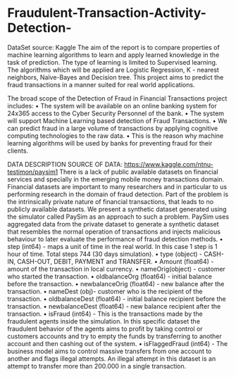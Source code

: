 # Fraudulent-Transaction-Activity-Detection-
DataSet source: Kaggle
The aim of the report is to compare properties of machine
learning algorithms to learn and apply learned knowledge in
the task of prediction. The type of learning is limited to
Supervised learning. The algorithms which will be applied are
Logistic Regression, K - nearest neighbors, Naïve-Bayes and
Decision tree.
This project aims to predict the fraud transactions in a manner
suited for real world applications.

The broad scope of the Detection of Fraud in Financial
Transactions project includes:
• The system will be available on an online banking system
for 24x365 access to the Cyber Security Personnel of the
bank.
• The system will support Machine Learning based
detection of Fraud Transactions.
• We can predict fraud in a large volume of transactions
by applying cognitive computing technologies to the
raw data.
• This is the reason why machine learning algorithms will
be used by banks for preventing fraud for their clients.

DATA DESCRIPTION
SOURCE OF DATA: https://www.kaggle.com/ntnu-testimon/paysim1
There is a lack of public available datasets on financial services and specially in
the emerging mobile money transactions domain. Financial datasets are
important to many researchers and in particular to us performing research in the
domain of fraud detection. Part of the problem is the intrinsically private nature
of financial transactions, that leads to no publicly available datasets.
We present a synthetic dataset generated using the simulator called PaySim as
an approach to such a problem. PaySim uses aggregated data from the private
dataset to generate a synthetic dataset that resembles the normal operation of
transactions and injects malicious behaviour to later evaluate the performance
of fraud detection methods.
• step (int64) - maps a unit of time in the real world. In this case 1 step is 1 hour
of time. Total steps 744 (30 days simulation).
• type (object) - CASH-IN, CASH-OUT, DEBIT, PAYMENT and TRANSFER.
• Amount (float64) - amount of the transaction in local currency.
• nameOrig(object) - customer who started the transaction.
• oldbalanceOrg (float64) - initial balance before the transaction.
• newbalanceOrig (float64) - new balance after the transaction.
• nameDest (obj)- customer who is the recipient of the transaction.
• oldbalanceDest (float64) - initial balance recipient before the transaction.
• newbalanceDest (float64) - new balance recipient after the transaction.
• isFraud (int64) - This is the transactions made by the fraudulent agents inside
the simulation. In this specific dataset the fraudulent behavior of the agents
aims to profit by taking control or customers accounts and try to empty the
funds by transferring to another account and then cashing out of the system.
• isFlaggedFraud (int64) - The business model aims to control massive transfers
from one account to another and flags illegal attempts. An illegal attempt in
this dataset is an attempt to transfer more than 200.000 in a single transaction.

 
